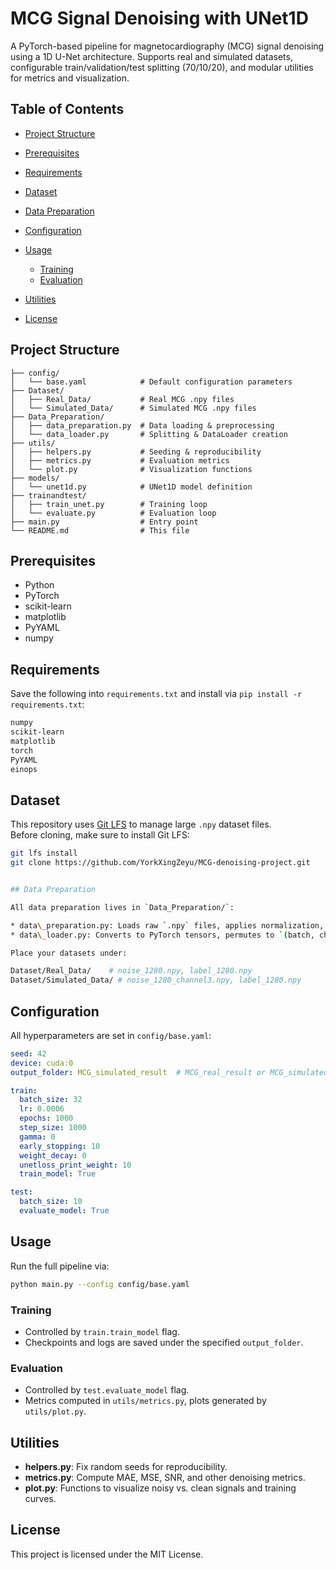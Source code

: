 # MCG Signal Denoising with UNet1D

A PyTorch-based pipeline for magnetocardiography (MCG) signal denoising using a 1D U-Net architecture. Supports real and simulated datasets, configurable train/validation/test splitting (70/10/20), and modular utilities for metrics and visualization.

## Table of Contents

* [Project Structure](#project-structure)
* [Prerequisites](#prerequisites)
* [Requirements](#Requirements)
* [Dataset](#Dataset)
* [Data Preparation](#data-preparation)
* [Configuration](#configuration)
* [Usage](#usage)

  * [Training](#training)
  * [Evaluation](#evaluation)
* [Utilities](#utilities)
* [License](#license)

## Project Structure

```text
├── config/
│   └── base.yaml            # Default configuration parameters
├── Dataset/
│   ├── Real_Data/           # Real MCG .npy files
│   └── Simulated_Data/      # Simulated MCG .npy files
├── Data_Preparation/
│   ├── data_preparation.py  # Data loading & preprocessing
│   └── data_loader.py       # Splitting & DataLoader creation
├── utils/
│   ├── helpers.py           # Seeding & reproducibility
│   ├── metrics.py           # Evaluation metrics
│   └── plot.py              # Visualization functions
├── models/
│   └── unet1d.py            # UNet1D model definition
├── trainandtest/
│   ├── train_unet.py        # Training loop
│   └── evaluate.py          # Evaluation loop
├── main.py                  # Entry point
└── README.md                # This file
```

## Prerequisites

* Python
* PyTorch
* scikit-learn
* matplotlib
* PyYAML
* numpy

## Requirements

Save the following into `requirements.txt` and install via `pip install -r requirements.txt`:

```txt
numpy
scikit-learn
matplotlib
torch
PyYAML
einops
```

## Dataset

This repository uses [Git LFS](https://git-lfs.github.com/) to manage large `.npy` dataset files.  
Before cloning, make sure to install Git LFS:

```bash
git lfs install
git clone https://github.com/YorkXingZeyu/MCG-denoising-project.git


## Data Preparation

All data preparation lives in `Data_Preparation/`:

* data\_preparation.py: Loads raw `.npy` files, applies normalization, centering, and (optional) outlier filtering.
* data\_loader.py: Converts to PyTorch tensors, permutes to `(batch, channel, length)`.

Place your datasets under:

Dataset/Real_Data/    # noise_1280.npy, label_1280.npy
Dataset/Simulated_Data/ # noise_1280_channel3.npy, label_1280.npy
```

## Configuration

All hyperparameters are set in `config/base.yaml`:

```yaml
seed: 42
device: cuda:0
output_folder: MCG_simulated_result  # MCG_real_result or MCG_simulated_result

train:
  batch_size: 32
  lr: 0.0006
  epochs: 1000
  step_size: 1000
  gamma: 0
  early_stopping: 10
  weight_decay: 0
  unetloss_print_weight: 10
  train_model: True

test:
  batch_size: 10
  evaluate_model: True
```

## Usage

Run the full pipeline via:

```bash
python main.py --config config/base.yaml
```

### Training

* Controlled by `train.train_model` flag.
* Checkpoints and logs are saved under the specified `output_folder`.

### Evaluation

* Controlled by `test.evaluate_model` flag.
* Metrics computed in `utils/metrics.py`, plots generated by `utils/plot.py`.

## Utilities

* **helpers.py**: Fix random seeds for reproducibility.
* **metrics.py**: Compute MAE, MSE, SNR, and other denoising metrics.
* **plot.py**: Functions to visualize noisy vs. clean signals and training curves.

## License

This project is licensed under the MIT License.
